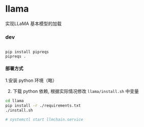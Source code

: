 # llama

实现LLaMA 基本模型的加载


### dev

```

pip install pipreqs
pipreqs .
```

#### 部署方式

1.安装 python 环境（略）

2. 下载 python 依赖, 根据实际情况修改 `llama/install.sh` 中变量

```bash
cd llama
pip install -r ./requirements.txt
./install.sh

# systemctl start llmchain.service

```
